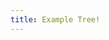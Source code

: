 ```yaml
---
title: Example Tree!
---
```


<script src="https://rawgit.com/ngokevin/aframe-animation-component/master/dist/aframe-animation-component.min.js"></script>
<script src="/a-frame-js/click-component.js"></script>

<!-- Working with .ply models -->
<script src="https://rawgit.com/donmccurdy/aframe-extras/v2.1.1/dist/aframe-extras.loaders.min.js"></script>

<a-scene>
    <a-assets>
        <a-asset-item id="treePly" src="/assets/ply/tree-shelled.bake.ply"></a-asset-item>
    </a-assets>
  <a-sky src="/images/panoramas/sf-moma-01-2017/moma-lobby-sculpture.jpg" rotation="0 -130 0"></a-sky>

  <a-entity ply-model="src: #treePly" rotation="-90 0 0"
      position="-2 1.5 -2"
      scale="0.025 0.025 0.025"
      animation__rotate="property: rotation;
      dur: 6000;
      loop: true;
      easing: linear;
      from: -90 0 0;
      to: -90 360 0"></a-entity>

  <!-- <a&#45;box -->
  <!--   color="red" -->
  <!--   position="&#45;1 2 &#45;3" -->
  <!--   change&#45;color&#45;on&#45;click -->
  <!--   animation__position="property: rotation; -->
  <!--   dur: 1000; -->
  <!--   to: 0 360 360; -->
  <!--   loop: true;" -->
  <!--   animation__scale="property: scale; -->
  <!--   dur: 300; -->
  <!--   from: 2.5 2.5 2.5; -->
  <!--   to: 2 2 2; -->
  <!--   startEvents: click;"></a&#45;box> -->


  <a-camera>
    <!-- position="0 0 &#45;1" -->
    <a-cursor
      scale="2 2 2"
      geometry="primitive: ring"
      material="color: #FFC0CB; shader: flat"
      >
      <!-- animation__change_cursor_color_on_click="startEvents: click; -->
      <!-- property: color; -->
      <!-- to: material.color;" -->
    </a-cursor>
  </a-camera>
</a-scene>
